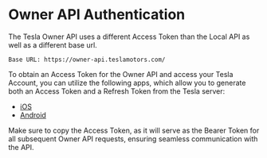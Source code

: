 # Owner API Authentication

The Tesla Owner API uses a different Access Token than the Local API as well as a different base url.

`Base URL: https://owner-api.teslamotors.com/`

To obtain an Access Token for the Owner API and access your Tesla Account, you can utilize the following apps, which allow you to generate both an Access Token and a Refresh Token from the Tesla server:

- [iOS](https://apps.apple.com/us/app/auth-app-for-tesla/id1552058613#?platform=iphone)
- [Android](https://play.google.com/store/apps/details?id=net.leveugle.teslatokens)

Make sure to copy the Access Token, as it will serve as the Bearer Token for all subsequent Owner API requests, ensuring seamless communication with the API.